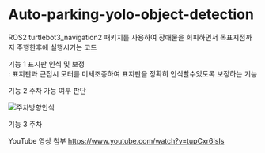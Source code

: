 # Auto-parking-yolo-object-detection

ROS2 turtlebot3_navigation2 패키지를 사용하여 장애물을 회피하면서 목표지점까지 주행한후에 실행시키는 코드

기능 1 표지판 인식 및 보정  
: 표지판과 근접시 모터를 미세조종하여 표지판을 정확히 인식할수있도록 보정하는 기능  




기능 2 주차 가능 여부 판단  

![주차방향인식](https://github.com/rkskwhdgh123/Capstone-Design/assets/103232943/bdda9841-416d-4f15-9b2b-54b7e179c2cd)



기능 3 주차   





YouTube 영상 첨부
https://www.youtube.com/watch?v=tupCxr6IsIs
